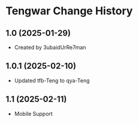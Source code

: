 Tengwar Change History
====================

1.0 (2025-01-29)
----------------
* Created by 3ubaidUrRe7man

1.0.1 (2025-02-10)
----------------
* Updated tfb-Teng to qya-Teng

1.1 (2025-02-11)
----------------
* Mobile Support